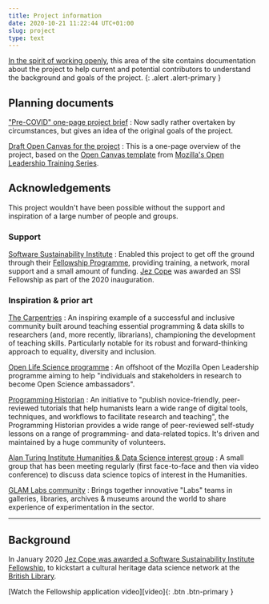 ```yaml
---
title: Project information
date: 2020-10-21 11:22:44 UTC+01:00
slug: project
type: text
---
```


[In the spirit of working openly][Working Openly], this area of the site contains documentation about the project to help current and potential contributors to understand the background and goals of the project.
{: .alert .alert-primary }

[Working Openly]: https://mozilla.github.io/open-leadership-training-series/articles/introduction-to-open-leadership/introduction-to-working-open/ "Mozilla Open Leadership Training Series: Working Open"

## Planning documents

["Pre-COVID" one-page project brief](link://slug/original-project-brief)
: Now sadly rather overtaken by circumstances, but gives an idea of the original goals of the project.

[Draft Open Canvas for the project](link://slug/open-canvas-1)
: This is a one-page overview of the project, based on the [Open Canvas template][] from [Mozilla's Open Leadership Training Series][].

[Open Canvas template]: https://mozilla.github.io/open-leadership-training-series/articles/opening-your-project/develop-an-open-project-strategy-with-open-canvas/
[Mozilla's Open Leadership Training Series]: https://mozilla.github.io/open-leadership-training-series/

## Acknowledgements

This project wouldn't have been possible without the support and inspiration of a large number of people and groups.

### Support

[Software Sustainability Institute](https://software.ac.uk/)
: Enabled this project to get off the ground through their [Fellowship Programme](https://www.software.ac.uk/programmes-and-events/fellowship-programme), providing training, a network, moral support and a small amount of funding. [Jez Cope](https://www.software.ac.uk/about/fellows/jez-cope) was awarded an SSI Fellowship as part of the 2020 inauguration.

### Inspiration & prior art

[The Carpentries](https://carpentries.org/)
: An inspiring example of a successful and inclusive community built around teaching essential programming & data skills to researchers (and, more recently, librarians), championing the development of teaching skills. Particularly notable for its robust and forward-thinking approach to equality, diversity and inclusion.

[Open Life Science programme](https://openlifesci.org/)
: An offshoot of the Mozilla Open Leadership programme aiming to help "individuals and stakeholders in research to become Open Science ambassadors".

[Programming Historian](https://programminghistorian.org/)
: An initiative to "publish novice-friendly, peer-reviewed tutorials that help humanists learn a wide range of digital tools, techniques, and workflows to facilitate research and teaching", the Programming Historian provides a wide range of peer-reviewed self-study lessons on a range of programming- and data-related topics. It's driven and maintained by a huge community of volunteers.

[Alan Turing Institute Humanities & Data Science interest group](https://www.turing.ac.uk/research/interest-groups/humanities-and-data-science)
: A small group that has been meeting regularly (first face-to-face and then via video conference) to discuss data science topics of interest in the Humanities.

[GLAM Labs community](https://glamlabs.io/)
: Brings together innovative "Labs" teams in galleries, libraries, archives & museums around the world to share experience of experimentation in the sector.


* * * * * * * * * * * * * * * * * * * * * * * * * * * * * * * * * * * * * * * 

## Background

In January 2020 [Jez Cope was awarded a Software Sustainability Institute Fellowship][fellowship], to kickstart a cultural heritage data science network at the [British Library][].

<div class="text-center" markdown="1">
[Watch the Fellowship application video][video]{: .btn .btn-primary }
</div>

[video]: https://scitech.video/videos/watch/6e80095f-42cc-4fa3-9596-4cfe355440cc "SSI Fellowship application 2020"
[fellowship]: https://erambler.co.uk/blog/ssi-fellowship/
[British Library]: https://bl.uk/
